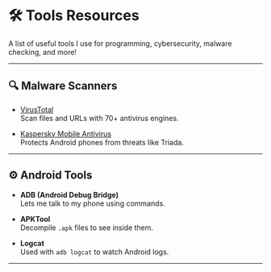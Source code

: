 # 🛠️ Tools Resources

A list of useful tools I use for programming, cybersecurity, malware checking, and more!

---

## 🔍 Malware Scanners

- [VirusTotal](https://www.virustotal.com)  
  Scan files and URLs with 70+ antivirus engines.

- [Kaspersky Mobile Antivirus](https://www.kaspersky.com/mobile-security)  
  Protects Android phones from threats like Triada.



---

## ⚙️ Android Tools

- **ADB (Android Debug Bridge)**  
  Lets me talk to my phone using commands.

- **APKTool**  
  Decompile `.apk` files to see inside them.

- **Logcat**  
  Used with `adb logcat` to watch Android logs.

---

